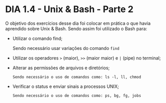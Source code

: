 # DIA 1.4 - Unix & Bash - Parte 2

O objetivo dos exercícios desse dia foi colocar em prática o que havia aprendido sobre Unix & Bash. Sendo assim foi utilizado o Bash para:

* Utilizar o comando find;
    
     Sendo necessário usar variações do comando `find`

* Utilizar os operadores `>` (maior), `>>` (maior maior) e `|` (pipe) no terminal;

* Alterar as permissões de arquivos e diretórios;

      Sendo necessário o uso de comandos como: ls -l, ll, chmod

* Verificar o status e enviar sinais a processos UNIX;

      Sendo necessário o uso de comandos como: ps, bg, fg, jobs
